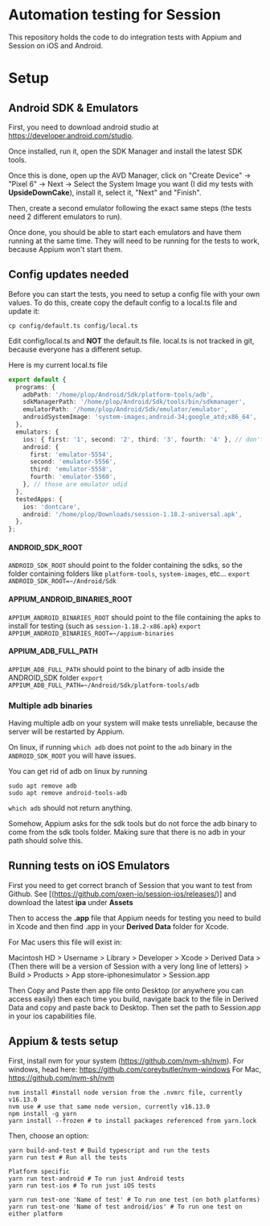 # Automation testing for Session

This repository holds the code to do integration tests with Appium and Session on iOS and Android.

# Setup

## Android SDK & Emulators

First, you need to download android studio at https://developer.android.com/studio.

Once installed, run it, open the SDK Manager and install the latest SDK tools.

Once this is done, open up the AVD Manager, click on "Create Device" -> "Pixel 6" -> Next -> Select the System Image you want (I did my tests with **UpsideDownCake**), install it, select it, "Next" and "Finish".

Then, create a second emulator following the exact same steps (the tests need 2 different emulators to run).

Once done, you should be able to start each emulators and have them running at the same time. They will need to be running for the tests to work, because Appium won't start them.

## Config updates needed

Before you can start the tests, you need to setup a config file with your own values.
To do this, create copy the default config to a local.ts file and update it:

```
cp config/default.ts config/local.ts
```

Edit config/local.ts and **NOT** the default.ts file. local.ts is not tracked in git, because everyone has a different setup.

Here is my current local.ts file
```ts
export default {
  programs: {
    adbPath: '/home/plop/Android/Sdk/platform-tools/adb',
    sdkManagerPath: '/home/plop/Android/Sdk/tools/bin/sdkmanager',
    emulatorPath: '/home/plop/Android/Sdk/emulator/emulator',
    androidSystemImage: 'system-images;android-34;google_atd;x86_64',
  },
  emulators: {
    ios: { first: '1', second: '2', third: '3', fourth: '4' }, // don't care
    android: {
      first: 'emulator-5554',
      second: 'emulator-5556',
      third: 'emulator-5558',
      fourth: 'emulator-5560',
    }, // those are emulator udid
  },
  testedApps: {
    ios: 'dontcare',
    android: '/home/plop/Downloads/session-1.18.2-universal.apk',
  },
};

```

#### ANDROID_SDK_ROOT

`ANDROID_SDK_ROOT` should point to the folder containing the sdks, so the folder containing folders like `platform-tools`, `system-images`, etc...
`export ANDROID_SDK_ROOT=~/Android/Sdk`

#### APPIUM_ANDROID_BINARIES_ROOT

`APPIUM_ANDROID_BINARIES_ROOT` should point to the file containing the apks to install for testing (such as `session-1.18.2-x86.apk`)
`export APPIUM_ANDROID_BINARIES_ROOT=~/appium-binaries`

#### APPIUM_ADB_FULL_PATH

`APPIUM_ADB_FULL_PATH` should point to the binary of adb inside the ANDROID_SDK folder
`export APPIUM_ADB_FULL_PATH=~/Android/Sdk/platform-tools/adb`

### Multiple adb binaries

Having multiple adb on your system will make tests unreliable, because the server will be restarted by Appium.

On linux, if running `which adb` does not point to the `adb` binary in the `ANDROID_SDK_ROOT` you will have issues.

You can get rid of adb on linux by running

```
sudo apt remove adb
sudo apt remove android-tools-adb
```

`which adb` should not return anything.

Somehow, Appium asks for the sdk tools but do not force the adb binary to come from the sdk tools folder. Making sure that there is no adb in your path should solve this.

## Running tests on iOS Emulators

First you need to get correct branch of Session that you want to test from Github. See [(https://github.com/oxen-io/session-ios/releases/)] and download the latest **ipa** under **Assets**

Then to access the **.app** file that Appium needs for testing you need to build in Xcode and then find .app in your **Derived Data** folder for Xcode.

For Mac users this file will exist in:

Macintosh HD > Username > Library > Developer > Xcode > Derived Data > (Then there will be a version of Session with a very long line of letters) > Build > Products > App store-iphonesimulator > Session.app

Then Copy and Paste then app file onto Desktop (or anywhere you can access easily) then each time you build, navigate back to the file in Derived Data and copy and paste back to Desktop.
Then set the path to Session.app in your ios capabilities file.

## Appium & tests setup

First, install nvm for your system (https://github.com/nvm-sh/nvm).
For windows, head here: https://github.com/coreybutler/nvm-windows
For Mac, https://github.com/nvm-sh/nvm

```
nvm install #install node version from the .nvmrc file, currently v16.13.0
nvm use # use that same node version, currently v16.13.0
npm install -g yarn
yarn install --frozen # to install packages referenced from yarn.lock
```

Then, choose an option:

```
yarn build-and-test # Build typescript and run the tests
yarn run test # Run all the tests

Platform specific
yarn run test-android # To run just Android tests
yarn run test-ios # To run just iOS tests

yarn run test-one 'Name of test' # To run one test (on both platforms)
yarn run test-one 'Name of test android/ios' # To run one test on either platform
```
